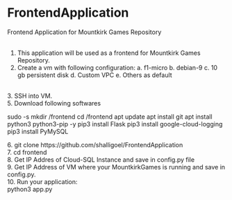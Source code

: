 # FrontendApplication
Frontend Application for Mountkirk Games Repository
<br><br>

1. This application will be used as a frontend for Mountkirk Games Repository.<br>
2. Create a vm with following configuration:
  a. f1-micro
  b. debian-9
  c. 10 gb persistent disk
  d. Custom VPC
  e. Others as default
 <br>
 3. SSH into VM.<br>
 5. Download following softwares <br>
   <p> sudo -s
    mkdir /frontend
    cd /frontend
    apt update
    apt install git
    apt install python3 python3-pip -y
    pip3 install Flask
    pip3 install google-cloud-logging
    pip3 install PyMySQL</p>
 6. git clone https://github.com/shalligoel/FrontendApplication<br>
 7. cd frontend<br>
 8. Get IP Addres of Cloud-SQL Instance and save in config.py file<br>
 9. Get IP Address of VM where your MountkirkGames is running and save in config.py.<br>
 10. Run your application:<br>
     python3 app.py 
 
